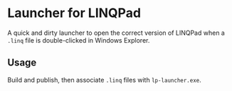 # Launcher for LINQPad

A quick and dirty launcher to open the correct version of LINQPad when a `.linq` file is double-clicked in Windows Explorer.

## Usage

Build and publish, then associate `.linq` files with `lp-launcher.exe`.
